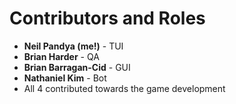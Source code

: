 # Contributors and Roles
- **Neil Pandya (me!)** - TUI
- **Brian Harder** - QA
- **Brian Barragan-Cid** - GUI
- **Nathaniel Kim** - Bot
- All 4 contributed towards the game development
